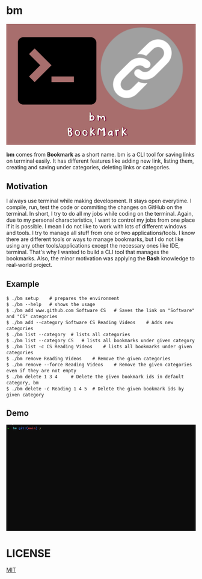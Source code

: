 # bm

![](./img/logo.jpg)

**bm** comes from **Bookmark** as a short name. bm is a CLI tool for saving links on terminal easily. It has different features like adding new link, listing them, creating and saving under categories, deleting links or categories. 

## Motivation

I always use terminal while making development. It stays open everytime. I compile, run, test the code or commiting the changes on GitHub on the terminal. In short, I try to do all my jobs while coding on the terminal. Again, due to my personal characteristics, I want to control my jobs from one place if it is possible. I mean I do not like to work with lots of different windows and tools. I try to manage all stuff from one or two applications/tools. I know there are different tools or ways to manage bookmarks, but I do not like using any other tools/applications except the necessary ones like IDE, terminal. That's why I wanted to build a CLI tool that manages the bookmarks. Also, the minor motivation was applying the **Bash** knowledge to real-world project. 

## Example

```shell
$ ./bm setup    # prepares the environment
$ ./bm --help   # shows the usage
$ ./bm add www.github.com Software CS   # Saves the link on "Software" and "CS" categories
$ ./bm add --category Software CS Reading Videos    # Adds new categories 
$ ./bm list --category  # lists all categories
$ ./bm list --category CS   # lists all bookmarks under given category
$ ./bm list -c CS Reading Videos    # lists all bookmarks under given categories
$ ./bm remove Reading Videos    # Remove the given categories
$ ./bm remove --force Reading Videos    # Remove the given categories even if they are not empty
$ ./bm delete 1 3 4     # Delete the given bookmark ids in default category, bm
$ ./bm delete -c Reading 1 4 5  # Delete the given bookmark ids by given category
```

## Demo 

![bm demo](img/demo.gif)

# LICENSE

[MIT](./LICENSE)